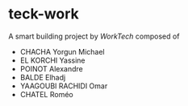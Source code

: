 # teck-work
A smart building project by _WorkTech_
composed of
* CHACHA	Yorgun Michael
* EL KORCHI	Yassine
* POINOT	Alexandre
* BALDE	Elhadj
* YAAGOUBI RACHIDI	Omar
* CHATEL	Roméo
